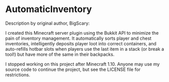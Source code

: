 # AutomaticInventory

Description by original author, BigScary:

I created this Minecraft server plugin using the Bukkit API to minimize the pain of inventory management.  It automatically sorts player and chest inventories, intelligently deposits player loot into correct containers, and auto-refills hotbar slots when players use the last item in a stack (or break a tool!) but have more of the same in their backpacks.

I stopped working on this project after Minecraft 1.10.  Anyone may use my source code to continue the project, but see the LICENSE file for restrictions.
